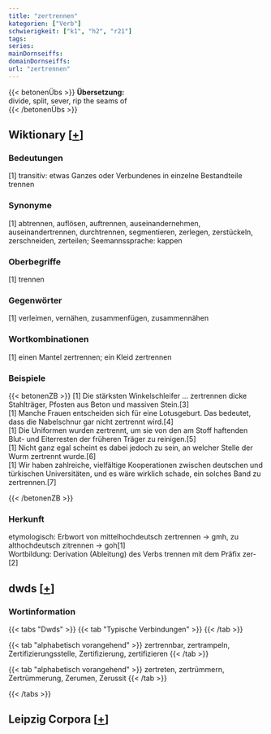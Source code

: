 ```yaml
---
title: "zertrennen"
kategorien: ["Verb"]
schwierigkeit: ["k1", "h2", "r21"]
tags:
series:
mainDornseiffs:
domainDornseiffs:
url: "zertrennen"
---
```


{{< betonenÜbs >}}
**Übersetzung:**  
divide, split, sever, rip  the seams of  
{{< /betonenÜbs >}}

## Wiktionary [[+](https://de.wiktionary.org/wiki/zertrennen)]

### Bedeutungen
[1] transitiv: etwas Ganzes oder Verbundenes in einzelne Bestandteile trennen  

### Synonyme
[1] abtrennen, auflösen, auftrennen, auseinandernehmen, auseinandertrennen, durchtrennen, segmentieren, zerlegen, zerstückeln, zerschneiden, zerteilen; Seemannssprache: kappen  

### Oberbegriffe
[1] trennen  

### Gegenwörter
[1] verleimen, vernähen, zusammenfügen, zusammennähen  

### Wortkombinationen
[1] einen Mantel zertrennen; ein Kleid zertrennen  

### Beispiele
{{< betonenZB >}}
[1] Die stärksten Winkelschleifer … zertrennen dicke Stahlträger, Pfosten aus Beton und massiven Stein.[3]  
[1] Manche Frauen entscheiden sich für eine Lotusgeburt. Das bedeutet, dass die Nabelschnur gar nicht zertrennt wird.[4]  
[1] Die Uniformen wurden zertrennt, um sie von den am Stoff haftenden Blut- und Eiterresten der früheren Träger zu reinigen.[5]  
[1] Nicht ganz egal scheint es dabei jedoch zu sein, an welcher Stelle der Wurm zertrennt wurde.[6]  
[1] Wir haben zahlreiche, vielfältige Kooperationen zwischen deutschen und türkischen Universitäten, und es wäre wirklich schade, ein solches Band zu zertrennen.[7]  

{{< /betonenZB >}}
### Herkunft
etymologisch: Erbwort von mittelhochdeutsch zertrennen → gmh, zu althochdeutsch zitrennen → goh[1]  
Wortbildung: Derivation (Ableitung) des Verbs trennen mit dem Präfix zer-[2]  



## dwds [[+](https://www.dwds.de/wb/zertrennen)]

### Wortinformation
{{< tabs "Dwds" >}}
{{< tab "Typische Verbindungen" >}}
{{< /tab >}}

{{< tab "alphabetisch vorangehend" >}}
zertrennbar, zertrampeln, Zertifizierungsstelle, Zertifizierung, zertifizieren
{{< /tab >}}

{{< tab "alphabetisch vorangehend" >}}
zertreten, zertrümmern, Zertrümmerung, Zerumen, Zerussit
{{< /tab >}}

{{< /tabs >}}

## Leipzig Corpora [[+](https://corpora.uni-leipzig.de/en/res?word=zertrennen&corpusId=deu_newscrawl-public_2018)]


